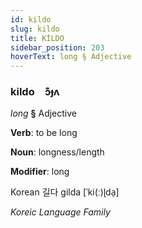 ```yaml
---
id: kildo
slug: kildo
title: KİLDO
sidebar_position: 203
hoverText: long § Adjective
---
```


### kildo&emsp;<span kind="abugida">ɔ͊ɟʌ</span>

*long* **§** Adjective

**Verb**: to be long

**Noun**: longness/length

**Modifier**: long

Korean 길다 gilda [ˈki(ː)ɭda̠]

*Koreic Language Family*